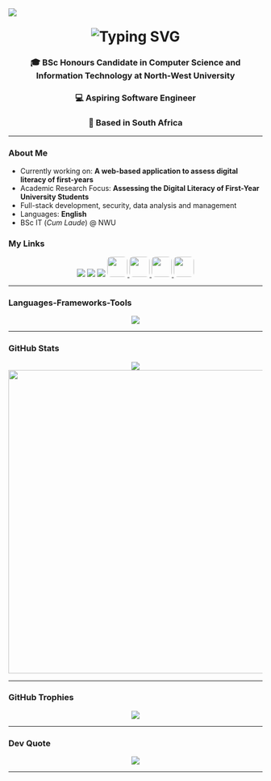 <img align="left" src="https://visitor-badge.laobi.icu/badge?page_id=salimsofinia&right_color=seagreen"/>

<h1 align="center">
  <img src="https://readme-typing-svg.herokuapp.com?font=Fira+Code&size=30&duration=4000&pause=1000&center=true&vCenter=true&width=600&lines=Hi+There!+I'm+Salim+👋;Welcome+to+my+GitHub+profile!;" alt="Typing SVG">
</h1>

<h3 align="center">
🎓 BSc Honours Candidate in Computer Science and Information Technology at North-West University  
</h3>
<h3 align="center">
💻 Aspiring Software Engineer 
</h3>
<h3 align="center">
📍 Based in South Africa
</h3>

---

### About Me

- Currently working on: **A web-based application to assess digital literacy of first-years**
- Academic Research Focus: **Assessing the Digital Literacy of First-Year University Students**
- Full-stack development, security, data analysis and management
- Languages: **English**
- BSc IT (_Cum Laude_) @ NWU

### My Links

<div align="center">
  <a href="mailto:salimsofinia01719@gmail.com"><img src="https://skillicons.dev/icons?i=gmail" /></a>
  <a href="https://www.linkedin.com/in/salimsofinia"><img src="https://skillicons.dev/icons?i=linkedin" /></a>
  <a href="https://github.com/salimsofinia"><img src="https://skillicons.dev/icons?i=github" /></a>
  <a href="https://your-cv-link.com" title="View CV">
  <img src="https://cdn-icons-png.flaticon.com/512/8236/8236560.png" width="40" style="border-radius: 8px;" />
</a>
  <a href="https://your-cv-link.com" title="View CV">
  <img src="https://cdn-icons-png.flaticon.com/512/8236/7798332.png" width="40" style="border-radius: 8px;" />
</a>
  <a href="https://your-cv-link.com" title="View CV">
  <img src="https://cdn-icons-png.flaticon.com/512/8236/281089.png" width="40" style="border-radius: 8px;" />
</a>
  <a href="https://your-cv-link.com" title="View CV">
  <img src="https://cdn-icons-png.flaticon.com/512/8236/10856864.png" width="40" style="border-radius: 8px;" />
</a>
</div>

---

### Languages-Frameworks-Tools

<div align="center">
  <img src="https://skillicons.dev/icons?i=java,python,c,cs,html,css,javascript,nodejs,npm,react,matlab,firebase,supabase,mongodb,azure,git,github,vscode,visualstudio,notion,mysql,dotnet,postman,express,vercel,anaconda" />
</div>

---

### GitHub Stats

<div align="center">
  <img src="https://github-readme-stats.vercel.app/api/top-langs/?username=salimsofinia&show_icons=true&theme=tokyonight&hide_border=true&border_radius=10&card_width=600" />
  <br/>
  <img src="https://github-readme-stats.vercel.app/api?username=salimsofinia&show_icons=true&theme=tokyonight&hide_border=true&border_radius=10" width="600" />
</div>

---

### GitHub Trophies

<p align="center">
  <img src="https://github-profile-trophy.vercel.app/?username=salimsofinia&theme=tokyonight&margin-w=5&no-frame=true" />
</p>

---

### Dev Quote

<p align="center">
  <img src="https://quotes-github-readme.vercel.app/api?type=horizontal&theme=tokyonight" />
</p>

---


